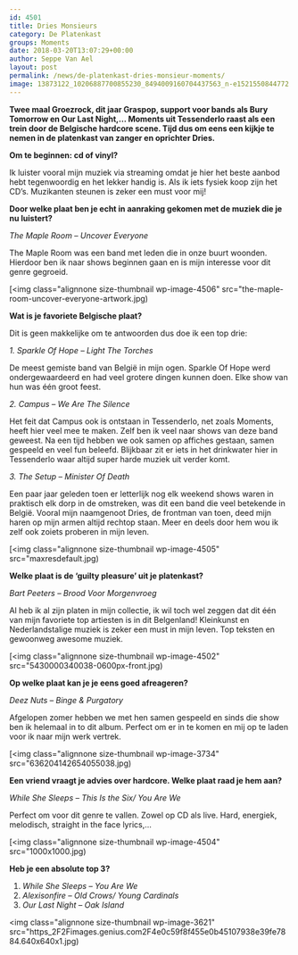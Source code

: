 ```yaml
---
id: 4501
title: Dries Monsieurs 
category: De Platenkast
groups: Moments
date: 2018-03-20T13:07:29+00:00
author: Seppe Van Ael
layout: post
permalink: /news/de-platenkast-dries-monsieur-moments/
image: 13873122_10206887700855230_8494009160704437563_n-e1521550844772.jpg
---
```

**Twee maal Groezrock, dit jaar Graspop, support voor bands als Bury Tomorrow en Our Last Night,&#8230; Moments uit Tessenderlo raast als een trein door de Belgische hardcore scene. Tijd dus om eens een kijkje te nemen in de platenkast van zanger en oprichter Dries.**

**Om te beginnen: cd of vinyl?**

Ik luister vooral mijn muziek via streaming omdat je hier het beste aanbod hebt tegenwoordig en het lekker handig is. Als ik iets fysiek koop zijn het CD’s. Muzikanten steunen is zeker een must voor mij!

**Door welke plaat ben je echt in aanraking gekomen met de muziek die je nu luistert?**

_The Maple Room – Uncover Everyone_

The Maple Room was een band met leden die in onze buurt woonden. Hierdoor ben ik naar shows beginnen gaan en is mijn interesse voor dit genre gegroeid.

[<img class="alignnone size-thumbnail wp-image-4506" src="the-maple-room-uncover-everyone-artwork.jpg)

**Wat is je favoriete Belgische plaat?**

Dit is geen makkelijke om te antwoorden dus doe ik een top drie:

_1. Sparkle Of Hope – Light The Torches_

De meest gemiste band van België in mijn ogen. Sparkle Of Hope werd ondergewaardeerd en had veel grotere dingen kunnen doen. Elke show van hun was één groot feest.

_2. Campus – We Are The Silence_

Het feit dat Campus ook is ontstaan in Tessenderlo, net zoals Moments, heeft hier veel mee te maken. Zelf ben ik veel naar shows van deze band geweest. Na een tijd hebben we ook samen op affiches gestaan, samen gespeeld en veel fun beleefd. Blijkbaar zit er iets in het drinkwater hier in Tessenderlo waar altijd super harde muziek uit verder komt.

_3. The Setup – Minister Of Death_

Een paar jaar geleden toen er letterlijk nog elk weekend shows waren in praktisch elk dorp in de omstreken, was dit een band die veel betekende in België. Vooral mijn naamgenoot Dries, de frontman van toen, deed mijn haren op mijn armen altijd rechtop staan. Meer en deels door hem wou ik zelf ook zoiets proberen in mijn leven.

[<img class="alignnone size-thumbnail wp-image-4505" src="maxresdefault.jpg)

**Welke plaat is de ‘guilty pleasure’ uit je platenkast?**

_Bart Peeters – Brood Voor Morgenvroeg_

Al heb ik al zijn platen in mijn collectie, ik wil toch wel zeggen dat dit één van mijn favoriete top artiesten is in dit Belgenland! Kleinkunst en Nederlandstalige muziek is zeker een must in mijn leven. Top teksten en gewoonweg awesome muziek.

[<img class="alignnone size-thumbnail wp-image-4502" src="5430000340038-0600px-front.jpg)

**Op welke plaat kan je je eens goed afreageren?**

_Deez Nuts – Binge & Purgatory_ 

Afgelopen zomer hebben we met hen samen gespeeld en sinds die show ben ik helemaal in to dit album. Perfect om er in te komen en mij op te laden voor ik naar mijn werk vertrek.

[<img class="alignnone size-thumbnail wp-image-3734" src="636204142654055038.jpg)

**Een vriend vraagt je advies over hardcore. Welke plaat raad je hem aan?**

_While She Sleeps – This Is the Six/ You Are We_

Perfect om voor dit genre te vallen. Zowel op CD als live. Hard, energiek, melodisch, straight in the face lyrics,…

[<img class="alignnone size-thumbnail wp-image-4504" src="1000x1000.jpg)

**Heb je een absolute top 3?**

  1. _While She Sleeps – You Are We_
  2. _Alexisonfire – Old Crows/ Young Cardinals_
  3. _Our Last Night – Oak Island_

<img class="alignnone size-thumbnail wp-image-3621" src="https_2F2Fimages.genius.com2F4e0c59f8f455e0b45107938e39fe7884.640x640x1.jpg)

&nbsp;